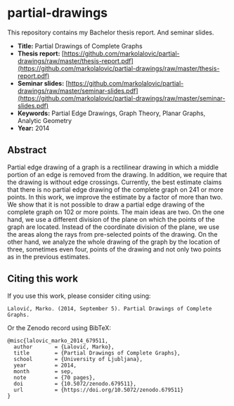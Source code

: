 # partial-drawings
This repository contains my Bachelor thesis report. And seminar slides.

* **Title:** Partial Drawings of Complete Graphs
* **Thesis report:** [https://github.com/markolalovic/partial-drawings/raw/master/thesis-report.pdf](https://github.com/markolalovic/partial-drawings/raw/master/thesis-report.pdf)
* **Seminar slides:** [https://github.com/markolalovic/partial-drawings/raw/master/seminar-slides.pdf](https://github.com/markolalovic/partial-drawings/raw/master/seminar-slides.pdf)
* **Keywords:** Partial Edge Drawings, Graph Theory, Planar Graphs, Analytic Geometry
* **Year:** 2014

## Abstract
Partial edge drawing of a graph is a rectilinear drawing in which a middle portion of an edge is removed from the drawing. In addition, we require that the drawing is without edge crossings. Currently, the best estimate claims that there is no partial edge drawing of the complete graph on 241 or more points. In this work, we improve the estimate by a factor of more than two. We show that it is not possible to draw a partial edge drawing of the complete graph on 102 or more points. The main ideas are two. On the one hand, we use a different division of the plane on which the points of the graph are located. Instead of the coordinate division of the plane, we use the areas along the rays from pre-selected points of the drawing. On the other hand, we analyze the whole drawing of the graph by the location of three, sometimes even four, points of the drawing and not only two points as in the previous estimates.

## Citing this work
If you use this work, please consider citing using:
```
Lalović, Marko. (2014, September 5). Partial Drawings of Complete Graphs.
```

Or the Zenodo record using BibTeX:
```
@misc{lalovic_marko_2014_679511,
  author       = {Lalović, Marko},
  title        = {Partial Drawings of Complete Graphs},
  school       = {University of Ljubljana},
  year         = 2014,
  month        = sep,
  note         = {70 pages},
  doi          = {10.5072/zenodo.679511},
  url          = {https://doi.org/10.5072/zenodo.679511}
}
```
